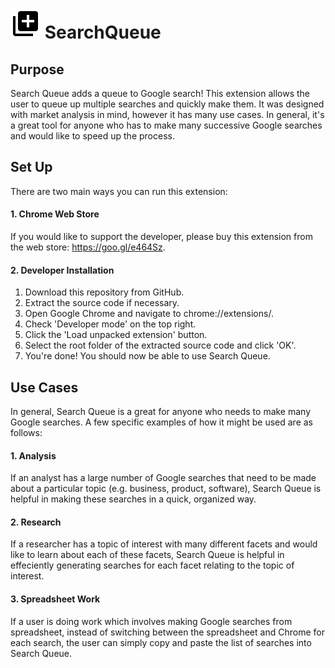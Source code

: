 # ![alt text](https://raw.githubusercontent.com/isaiahnields/SearchQueue/master/resources/images/icon.png) SearchQueue

## Purpose

Search Queue adds a queue to Google search! This extension allows the user to queue up multiple searches and quickly make them. It was designed with market analysis in mind, however it has many use cases. In general, it's a great tool for anyone who has to make many successive Google searches and would like to speed up the process.

## Set Up

There are two main ways you can run this extension:

#### 1. Chrome Web Store

If you would like to support the developer, please buy this extension from the web store: https://goo.gl/e464Sz.

#### 2. Developer Installation

1. Download this repository from GitHub.
2. Extract the source code if necessary.
3. Open Google Chrome and navigate to chrome://extensions/.
4. Check 'Developer mode' on the top right.
5. Click the 'Load unpacked extension' button.
6. Select the root folder of the extracted source code and click 'OK'.
7. You're done! You should now be able to use Search Queue.

## Use Cases

In general, Search Queue is a great for anyone who needs to make many Google searches. A few specific examples of how it might be used are as follows:

#### 1. Analysis
If an analyst has a large number of Google searches that need to be made about a particular topic (e.g. business, product, software), Search Queue is helpful in making these searches in a quick, organized way.
#### 2. Research
If a researcher has a topic of interest with many different facets and would like to learn about each of these facets, Search Queue is helpful in effeciently generating searches for each facet relating to the topic of interest.
#### 3. Spreadsheet Work
If a user is doing work which involves making Google searches from spreadsheet, instead of switching between the spreadsheet and Chrome for each search, the user can simply copy and paste the list of searches into Search Queue.
